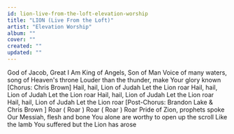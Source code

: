 ```yaml
---
id: lion-live-from-the-loft-elevation-worship
title: "LION (Live From the Loft)"
artist: "Elevation Worship"
album: ""
cover: ""
created: ""
updated: ""
---
```


God of Jacob, Great I Am
King of Angels, Son of Man
Voice of many waters, song of Heaven's throne
Louder than the thunder, make Your glory known
[Chorus: Chris Brown]
Hail, hail, Lion of Judah
Let the Lion roar
Hail, hail, Lion of Judah
Let the Lion roar
Hail, hail, Lion of Judah
Let the Lion roar
Hail, hail, Lion of Judah
Let the Lion roar
[Post-Chorus: Brandon Lake & 
Chris Brown
]
Roar (
Roar
)
Roar (
Roar
)
Roar
Pride of Zion, prophets spoke
Our Messiah, flesh and bone
You alone are worthy to open up the scroll
Like the lamb You suffered but the Lion has arose